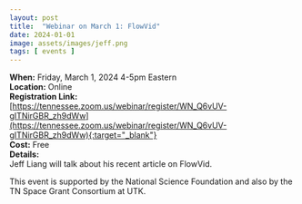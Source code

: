 ```yaml
---
layout: post
title:  "Webinar on March 1: FlowVid"
date: 2024-01-01
image: assets/images/jeff.png
tags: [ events ]
---
```



**When:** Friday, March 1, 2024 4-5pm Eastern   
**Location:** Online   
**Registration Link:** [https://tennessee.zoom.us/webinar/register/WN_Q6vUV-gITNirGBR_zh9dWw](https://tennessee.zoom.us/webinar/register/WN_Q6vUV-gITNirGBR_zh9dWw){:target="_blank"}     
**Cost:** Free  
**Details:**    
Jeff Liang will talk about his recent article on FlowVid.

This event is supported by the National Science Foundation and also by the TN Space Grant Consortium at UTK.
<br/>
<br/>
<br/>


